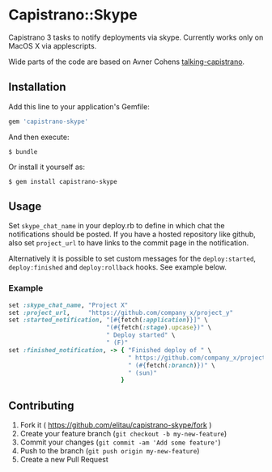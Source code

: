 # Capistrano::Skype

Capistrano 3 tasks to notify deployments via skype. Currently works only on MacOS X via applescripts.

Wide parts of the code are based on Avner Cohens [talking-capistrano](https://github.com/fiverr/talking-capistrano).

## Installation

Add this line to your application's Gemfile:

```ruby
gem 'capistrano-skype'
```

And then execute:

    $ bundle

Or install it yourself as:

    $ gem install capistrano-skype

## Usage

Set ```skype_chat_name``` in your deploy.rb to define in which chat the notifications should be posted. If you have a hosted repository like github, also set ```project_url``` to have links to the commit page in the notification. 

Alternatively it is possible to set custom messages for the ```deploy:started```, ```deploy:finished``` and ```deploy:rollback``` hooks. See example below.

### Example

```ruby
set :skype_chat_name, "Project X"
set :project_url,     "https://github.com/company_x/project_y"
set :started_notification, "[#{fetch(:application)}]" \
                           "(#{fetch(:stage).upcase})" \
                           " Deploy started" \
                           " (F)"
set :finished_notification, -> { "Finished deploy of " \
                                 " https://github.com/company_x/project_y/commit/#{fetch(:current_revision)}" \
                                 " (#{fetch(:branch)})" \
                                 " (sun)"
                               }
```

## Contributing

1. Fork it ( https://github.com/elitau/capistrano-skype/fork )
2. Create your feature branch (`git checkout -b my-new-feature`)
3. Commit your changes (`git commit -am 'Add some feature'`)
4. Push to the branch (`git push origin my-new-feature`)
5. Create a new Pull Request
